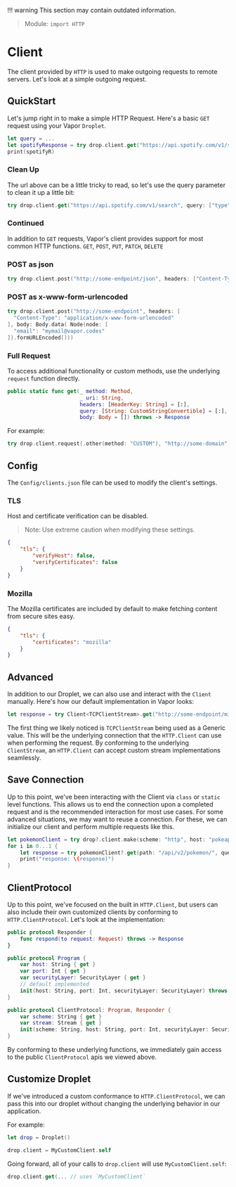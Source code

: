!!! warning
    This section may contain outdated information.

> Module: `import HTTP`

# Client

The client provided by `HTTP` is used to make outgoing requests to remote servers. Let's look at a simple outgoing request.

## QuickStart

Let's jump right in to make a simple HTTP Request. Here's a basic `GET` request using your Vapor `Droplet`.

```swift
let query = ...
let spotifyResponse = try drop.client.get("https://api.spotify.com/v1/search?type=artist&q=\(query)")
print(spotifyR)
```

### Clean Up

The url above can be a little tricky to read, so let's use the query parameter to clean it up a little bit:

```swift
try drop.client.get("https://api.spotify.com/v1/search", query: ["type": "artist", "q": query])
```

### Continued

In addition to `GET` requests, Vapor's client provides support for most common HTTP functions. `GET`, `POST`, `PUT`, `PATCH`, `DELETE`

### POST as json
```swift
try drop.client.post("http://some-endpoint/json", headers: ["Content-Type": "application/json"], body: myJSON.makeBody())
```

### POST as x-www-form-urlencoded
```swift
try drop.client.post("http://some-endpoint", headers: [
  "Content-Type": "application/x-www-form-urlencoded"
], body: Body.data( Node(node: [
  "email": "mymail@vapor.codes"
]).formURLEncoded()))               
```

### Full Request

To access additional functionality or custom methods, use the underlying `request` function directly.

```swift
public static func get(_ method: Method,
                       _ uri: String,
                       headers: [HeaderKey: String] = [:],
                       query: [String: CustomStringConvertible] = [:],
                       body: Body = []) throws -> Response
```

For example:

```swift
try drop.client.request(.other(method: "CUSTOM"), "http://some-domain", headers: ["My": "Header"], query: ["key": "value"], body: [])
```

## Config

The `Config/clients.json` file can be used to modify the client's settings.

### TLS

Host and certificate verification can be disabled.

> Note: Use extreme caution when modifying these settings.

```json
{
    "tls": {
        "verifyHost": false,
        "verifyCertificates": false
    }
}
```

### Mozilla

The Mozilla certificates are included by default to make fetching content from secure sites easy.

```json
{
    "tls": {
        "certificates": "mozilla"
    }
}
```

## Advanced

In addition to our Droplet, we can also use and interact with the `Client` manually. Here's how our default implementation in Vapor looks:

```swift
let response = try Client<TCPClientStream>.get("http://some-endpoint/mine")
```

The first thing we likely noticed is `TCPClientStream` being used as a Generic value. This will be the underlying connection that the `HTTP.Client` can use when performing the request. By conforming to the underlying `ClientStream`, an `HTTP.Client` can accept custom stream implementations seamlessly.

## Save Connection

Up to this point, we've been interacting with the Client via `class` or `static` level functions. This allows us to end the connection upon a completed request and is the recommended interaction for most use cases. For some advanced situations, we may want to reuse a connection. For these, we can initialize our client and perform multiple requests like this.

```swift
let pokemonClient = try drop?.client.make(scheme: "http", host: "pokeapi.co")
for i in 0...1 {
    let response = try pokemonClient?.get(path: "/api/v2/pokemon/", query: ["limit": 20, "offset": i])
    print("response: \(response)")
}
```

## ClientProtocol

Up to this point, we've focused on the built in `HTTP.Client`, but users can also include their own customized clients by conforming to `HTTP.ClientProtocol`. Let's look at the implementation:

```swift
public protocol Responder {
    func respond(to request: Request) throws -> Response
}

public protocol Program {
    var host: String { get }
    var port: Int { get }
    var securityLayer: SecurityLayer { get }
    // default implemented
    init(host: String, port: Int, securityLayer: SecurityLayer) throws
}

public protocol ClientProtocol: Program, Responder {
    var scheme: String { get }
    var stream: Stream { get }
    init(scheme: String, host: String, port: Int, securityLayer: SecurityLayer) throws
}
```

By conforming to these underlying functions, we immediately gain access to the public `ClientProtocol` apis we viewed above.

## Customize Droplet

If we've introduced a custom conformance to `HTTP.ClientProtocol`, we can pass this into our droplet without changing the underlying behavior in our application.

For example:

```swift
let drop = Droplet()

drop.client = MyCustomClient.self
```

Going forward, all of your calls to `drop.client` will use `MyCustomClient.self`:

```swift
drop.client.get(... // uses `MyCustomClient`
```
